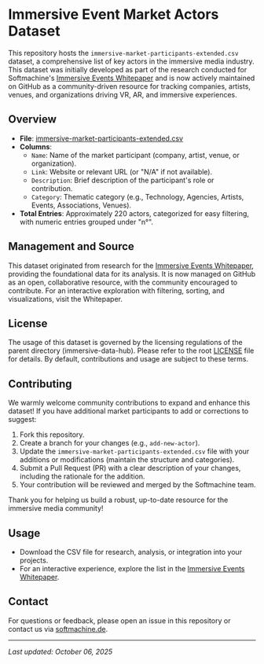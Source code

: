 # Immersive Event Market Actors Dataset

This repository hosts the `immersive-market-participants-extended.csv` dataset, a comprehensive list of key actors in the immersive media industry. This dataset was initially developed as part of the research conducted for Softmachine's [Immersive Events Whitepaper](https://softmachine.de/immersive-events-whitepaper) and is now actively maintained on GitHub as a community-driven resource for tracking companies, artists, venues, and organizations driving VR, AR, and immersive experiences.

## Overview
- **File**: [immersive-market-participants-extended.csv](immersive-market-participants-extended.csv)
- **Columns**:
  - `Name`: Name of the market participant (company, artist, venue, or organization).
  - `Link`: Website or relevant URL (or "N/A" if not available).
  - `Description`: Brief description of the participant's role or contribution.
  - `Category`: Thematic category (e.g., Technology, Agencies, Artists, Events, Associations, Venues).
- **Total Entries**: Approximately 220 actors, categorized for easy filtering, with numeric entries grouped under "n°".

## Management and Source
This dataset originated from research for the [Immersive Events Whitepaper](https://softmachine.de/immersive-events-whitepaper), providing the foundational data for its analysis. It is now managed on GitHub as an open, collaborative resource, with the community encouraged to contribute. For an interactive exploration with filtering, sorting, and visualizations, visit the Whitepaper.

## License
The usage of this dataset is governed by the licensing regulations of the parent directory (immersive-data-hub). Please refer to the root [LICENSE](https://github.com/SoftmachineImmersive/immersive-data-hub/blob/main/LICENSE) file for details. By default, contributions and usage are subject to these terms.

## Contributing
We warmly welcome community contributions to expand and enhance this dataset! If you have additional market participants to add or corrections to suggest:
1. Fork this repository.
2. Create a branch for your changes (e.g., `add-new-actor`).
3. Update the `immersive-market-participants-extended.csv` file with your additions or modifications (maintain the structure and categories).
4. Submit a Pull Request (PR) with a clear description of your changes, including the rationale for the addition.
5. Your contribution will be reviewed and merged by the Softmachine team.

Thank you for helping us build a robust, up-to-date resource for the immersive media community!

## Usage
- Download the CSV file for research, analysis, or integration into your projects.
- For an interactive experience, explore the list in the [Immersive Events Whitepaper](https://softmachine.de/immersive-events-whitepaper).

## Contact
For questions or feedback, please open an issue in this repository or contact us via [softmachine.de](https://softmachine.de).

---
*Last updated: October 06, 2025*
